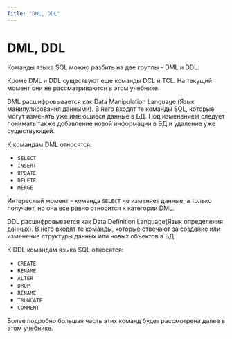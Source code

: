 ```yaml
---
Title: "DML, DDL"
---
```


# DML, DDL

Команды языка SQL можно разбить на две группы - DML и DDL.

Кроме DML и DDL существуют еще команды DCL и TCL. На текущий момент они
не рассматриваются в этом учебнике.

DML расшифровывается как Data Manipulation Language (Язык
манипулирования данными). В него входят те команды SQL, которые могут
изменять уже имеющиеся данные в БД. Под изменением следует понимать
также добавление новой информации в БД и удаление уже существующей.

К командам DML относятся:

-   `SELECT`
-   `INSERT`
-   `UPDATE`
-   `DELETE`
-   `MERGE`

Интересный момент - команда `SELECT` не изменяет данные, а только
получает, но она все равно относится к категории DML.

DDL расшифровывается как Data Definition Language(Язык определения
данных). В него входят те команды, которые отвечают за создание или
изменение структуры данных или новых объектов в БД.

К DDL командам языка SQL относятся:

-   `CREATE`
-   `RENAME`
-   `ALTER`
-   `DROP`
-   `RENAME`
-   `TRUNCATE`
-   `COMMENT`

Более подробно большая часть этих команд будет рассмотрена далее в этом
учебнике.
